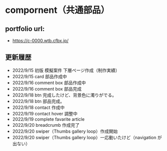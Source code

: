 # compornent（共通部品）

## portfolio url:

- https://c-0000.wtb.cfbx.jp/

## 更新履歴

- 2022/9/15 初版 模擬案件 下層ページ作成（制作実績）
- 2022/9/15 card 部品作成中
- 2022/9/16 comment box 部品作成中
- 2022/9/16 comment box 部品完成
- 2022/9/18 btn 完成したけど、背景色に濁りがでる。
- 2022/9/18 btn 部品完成。
- 2022/9/18 contact 作成中
- 2022/9/19 contact hover 調整中
- 2022/9/19 complete favarite article
- 2022/9/20 breadcrumb 作成完了
- 2022/9/20 swiper（Thumbs gallery loop）作成開始
- 2022/9/20 swiper（Thumbs gallery loop）一応動いたけど（navigation が出ない）
